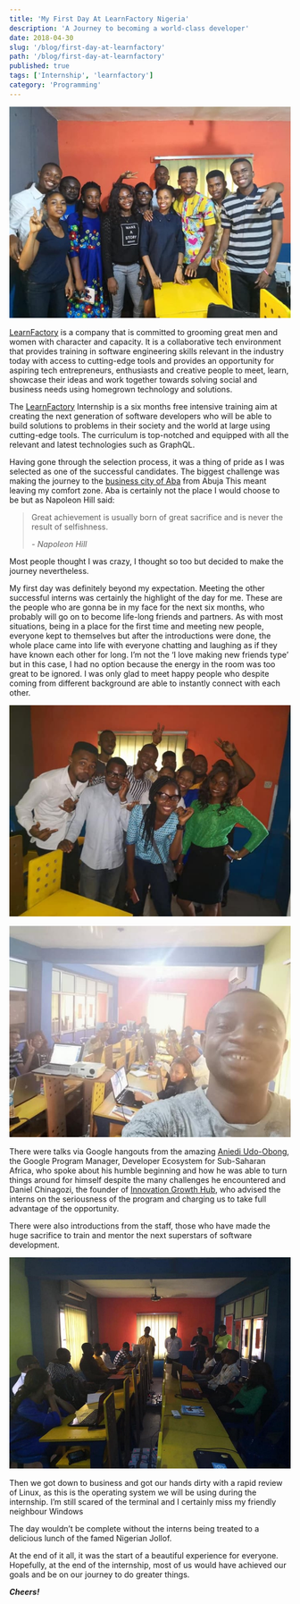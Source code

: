 ```yaml
---
title: 'My First Day At LearnFactory Nigeria'
description: 'A Journey to becoming a world-class developer'
date: 2018-04-30
slug: '/blog/first-day-at-learnfactory'
path: '/blog/first-day-at-learnfactory'
published: true
tags: ['Internship', 'learnfactory']
category: 'Programming'
---
```


![Learnfactory group pictures with the interns](../images/learnfactory/preview.jpeg)

[LearnFactory](http://learnfactory.com.ng/about-us/) is a company that is committed to grooming great men and women with character and capacity. It is a collaborative tech environment that provides training in software engineering skills relevant in the industry today with access to cutting-edge tools and provides an opportunity for aspiring tech entrepreneurs, enthusiasts and creative people to meet, learn, showcase their ideas and work together towards solving social and business needs using homegrown technology and solutions.

The [LearnFactory](https://techpoint.ng/2017/12/06/learnfactory-aba-feature/) Internship is a six months free intensive training aim at creating the next generation of software developers who will be able to build solutions to problems in their society and the world at large using cutting-edge tools. The curriculum is top-notched and equipped with all the relevant and latest technologies such as GraphQL.

Having gone through the selection process, it was a thing of pride as I was selected as one of the successful candidates. The biggest challenge was making the journey to the [business city of Aba](https://techpoint.ng/2018/01/16/restoring-aba-to-former-glory/) from Abuja This meant leaving my comfort zone. Aba is certainly not the place I would choose to be but as Napoleon Hill said:

> Great achievement is usually born of great sacrifice and is never the result of selfishness.
>
> _- Napoleon Hill_

Most people thought I was crazy, I thought so too but decided to make the journey nevertheless.

My first day was definitely beyond my expectation. Meeting the other successful interns was certainly the highlight of the day for me. These are the people who are gonna be in my face for the next six months, who probably will go on to become life-long friends and partners. As with most situations, being in a place for the first time and meeting new people, everyone kept to themselves but after the introductions were done, the whole place came into life with everyone chatting and laughing as if they have known each other for long. I’m not the ‘I love making new friends type’ but in this case, I had no option because the energy in the room was too great to be ignored. I was only glad to meet happy people who despite coming from different background are able to instantly connect with each other.

![Learnfactory group pictures with the interns](../images/learnfactory/preview2.jpeg)

![Learnfactory group pictures with the interns](../images/learnfactory/preview3.jpeg)

There were talks via Google hangouts from the amazing [Aniedi Udo-Obong](https://twitter.com/aniediudo?lang=en), the Google Program Manager, Developer Ecosystem for Sub-Saharan Africa, who spoke about his humble beginning and how he was able to turn things around for himself despite the many challenges he encountered and Daniel Chinagozi, the founder of [Innovation Growth Hub](https://ighub.com.ng/), who advised the interns on the seriousness of the program and charging us to take full advantage of the opportunity.

There were also introductions from the staff, those who have made the huge sacrifice to train and mentor the next superstars of software development.

![Learnfactory group pictures with the interns](../images/learnfactory/preview4.jpg)

Then we got down to business and got our hands dirty with a rapid review of Linux, as this is the operating system we will be using during the internship. I’m still scared of the terminal and I certainly miss my friendly neighbour Windows

The day wouldn’t be complete without the interns being treated to a delicious lunch of the famed Nigerian Jollof.

At the end of it all, it was the start of a beautiful experience for everyone. Hopefully, at the end of the internship, most of us would have achieved our goals and be on our journey to do greater things.

_**Cheers!**_
